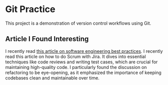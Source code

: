 # Git Practice

This project is a demonstration of version control workflows using Git.

## Article I Found Interesting

I recently read [this article on software engineering best practices](https://www.atlassian.com/agile/tutorials/how-to-do-scrum-with-jira). I recently read this article on how to do Scrum with Jira. It dives into essential techniques like code reviews and writing test cases, which are crucial for maintaining high-quality code. I particularly found the discussion on refactoring to be eye-opening, as it emphasized the importance of keeping codebases clean and maintainable over time.